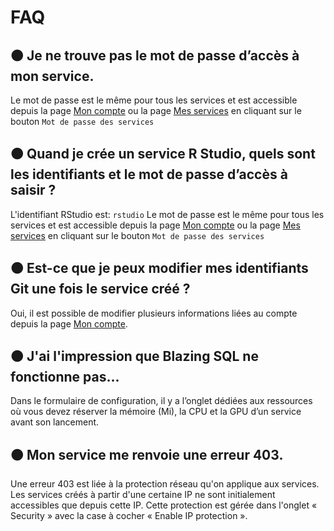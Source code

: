 # FAQ

## 🟠 Je ne trouve pas le mot de passe d’accès à mon service.&#x20;

Le mot de passe est le même pour tous les services et est accessible depuis la page [Mon compte](https://datalab.sspcloud.fr/account) ou la page [Mes services](https://datalab.sspcloud.fr/my-service) en cliquant sur le bouton `Mot de passe des services`

## 🟠 Quand je crée un service R Studio, quels sont les identifiants et le mot de passe d’accès à saisir ?

L'identifiant RStudio est: `rstudio` Le mot de passe est le même pour tous les services et est accessible depuis la page [Mon compte](https://datalab.sspcloud.fr/account) ou la page [Mes services](https://datalab.sspcloud.fr/my-service) en cliquant sur le bouton `Mot de passe des services`

## 🟠 Est-ce que je peux modifier mes identifiants Git une fois le service créé ?&#x20;

Oui, il est possible de modifier plusieurs informations liées au compte depuis la page [Mon compte](https://datalab.sspcloud.fr/account).

## 🟠 J'ai l'impression que Blazing SQL ne fonctionne pas...

Dans le formulaire de configuration, il y a l’onglet dédiées aux ressources où vous devez réserver la mémoire (Mi), la CPU et la GPU d’un service avant son lancement.

## 🟠 Mon service me renvoie une erreur 403.&#x20;

Une erreur 403 est liée à la protection réseau qu'on applique aux services. Les services créés à partir d'une certaine IP ne sont initialement accessibles que depuis cette IP.  Cette protection est gérée dans l'onglet « Security » avec la case à cocher « Enable IP protection ».

